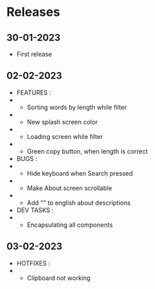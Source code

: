 # Releases

## 30-01-2023

- First release

## 02-02-2023

- FEATURES :
- - Sorting words by length while filter
- - New splash screen color
- - Loading screen while filter
- - Green copy button, when length is correct
- BUGS :
- - Hide keyboard when Search pressed
- - Make About screen scrollable
- - Add "" to english about descriptions
- DEV TASKS :
- - Encapsulating all components

## 03-02-2023

- HOTFIXES :
- - Clipboard not working